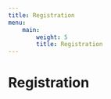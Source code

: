 ```yaml
---
title: Registration
menu:
    main:
        weight: 5
        title: Registration
---
```


# Registration

